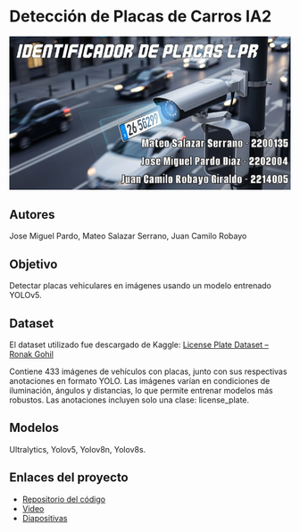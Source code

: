 # Detección de Placas de Carros IA2

![Banner](Banner.jpeg)

## Autores
Jose Miguel Pardo, Mateo Salazar Serrano, Juan Camilo Robayo

## Objetivo
Detectar placas vehiculares en imágenes usando un modelo entrenado YOLOv5.

## Dataset
El dataset utilizado fue descargado de Kaggle: [License Plate Dataset – Ronak Gohil](https://www.kaggle.com/datasets/ronakgohil/license-plate-dataset/data)

Contiene 433 imágenes de vehículos con placas, junto con sus respectivas anotaciones en formato YOLO. Las imágenes varían en condiciones de iluminación, ángulos y distancias, lo que permite entrenar modelos más robustos. Las anotaciones incluyen solo una clase: license_plate.

## Modelos
Ultralytics, Yolov5, Yolov8n, Yolov8s.

## Enlaces del proyecto
- [Repositorio del código](https://github.com/mxgue13/Detecci-n-de-Placas-de-Carros---IA2)  
- [Video]()  
- [Diapositivas](https://www.canva.com/design/DAGnhRpO_Hc/bE3dyepf_6nWb9zCPO84eQ/edit?utm_content=DAGnhRpO_Hc&utm_campaign=designshare&utm_medium=link2&utm_source=sharebutton)
  
